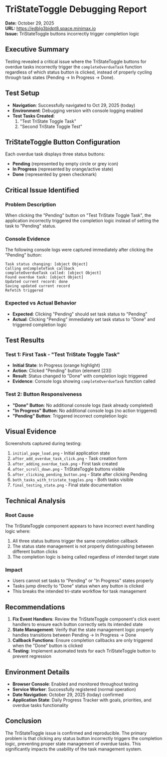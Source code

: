 # TriStateToggle Debugging Report
**Date:** October 29, 2025  
**URL:** https://edblg3bidpt8.space.minimax.io  
**Issue:** TriStateToggle buttons incorrectly trigger completion logic

## Executive Summary

Testing revealed a critical issue where the TriStateToggle buttons for overdue tasks incorrectly trigger the `completeOverdueTask` function regardless of which status button is clicked, instead of properly cycling through task states (Pending → In Progress → Done).

## Test Setup

- **Navigation**: Successfully navigated to Oct 29, 2025 (today)
- **Environment**: Debugging version with console logging enabled
- **Test Tasks Created**: 
  1. "Test TriState Toggle Task"
  2. "Second TriState Toggle Test"

## TriStateToggle Button Configuration

Each overdue task displays three status buttons:
- **Pending** (represented by empty circle or grey icon)
- **In Progress** (represented by orange/active state)
- **Done** (represented by green checkmark)

## Critical Issue Identified

### Problem Description
When clicking the "Pending" button on "Test TriState Toggle Task", the application incorrectly triggered the completion logic instead of setting the task to "Pending" status.

### Console Evidence
The following console logs were captured immediately after clicking the "Pending" button:

```
Task status changing: [object Object]
Calling onCompleteTask callback
completeOverdueTask called: [object Object]
Found overdue task: [object Object]
Updated current record: done
Saving updated current record
Refetch triggered
```

### Expected vs Actual Behavior
- **Expected**: Clicking "Pending" should set task status to "Pending"
- **Actual**: Clicking "Pending" immediately set task status to "Done" and triggered completion logic

## Test Results

### Test 1: First Task - "Test TriState Toggle Task"
- **Initial State**: In Progress (orange highlight)
- **Action**: Clicked "Pending" button (element [23])
- **Result**: Status changed to "Done" with completion logic triggered
- **Evidence**: Console logs showing `completeOverdueTask` function called

### Test 2: Button Responsiveness
- **"Done" Button**: No additional console logs (task already completed)
- **"In Progress" Button**: No additional console logs (no action triggered)
- **"Pending" Button**: Triggered incorrect completion logic

## Visual Evidence

Screenshots captured during testing:
1. `initial_page_load.png` - Initial application state
2. `after_add_overdue_task_click.png` - Task creation form
3. `after_adding_overdue_task.png` - First task created
4. `after_scroll_down.png` - TriStateToggle buttons visible
5. `after_clicking_pending_button.png` - State after clicking Pending
6. `both_tasks_with_tristate_toggles.png` - Both tasks visible
7. `final_testing_state.png` - Final state documentation

## Technical Analysis

### Root Cause
The TriStateToggle component appears to have incorrect event handling logic where:
1. All three status buttons trigger the same completion callback
2. The status state management is not properly distinguishing between different button clicks
3. The completion logic is being called regardless of intended target state

### Impact
- Users cannot set tasks to "Pending" or "In Progress" states properly
- Tasks jump directly to "Done" status when any button is clicked
- This breaks the intended tri-state workflow for task management

## Recommendations

1. **Fix Event Handlers**: Review the TriStateToggle component's click event handlers to ensure each button correctly sets its intended state
2. **State Management**: Verify that the state management logic properly handles transitions between Pending → In Progress → Done
3. **Callback Functions**: Ensure completion callbacks are only triggered when the "Done" button is clicked
4. **Testing**: Implement automated tests for each TriStateToggle button to prevent regression

## Environment Details

- **Browser Console**: Enabled and monitored throughout testing
- **Service Worker**: Successfully registered (normal operation)
- **Date Navigation**: October 29, 2025 (today) confirmed
- **Application State**: Daily Progress Tracker with goals, priorities, and overdue tasks functionality

## Conclusion

The TriStateToggle issue is confirmed and reproducible. The primary problem is that clicking any status button incorrectly triggers the completion logic, preventing proper state management of overdue tasks. This significantly impacts the usability of the task management system.